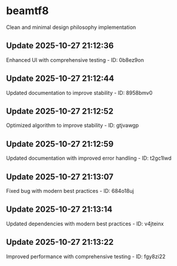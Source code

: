 # beamtf8
Clean and minimal design philosophy implementation

## Update 2025-10-27 21:12:36
Enhanced UI with comprehensive testing - ID: 0b8ez9on


## Update 2025-10-27 21:12:44
Updated documentation to improve stability - ID: 8958bmv0


## Update 2025-10-27 21:12:52
Optimized algorithm to improve stability - ID: gtjvawgp


## Update 2025-10-27 21:12:59
Updated documentation with improved error handling - ID: t2gc1lwd


## Update 2025-10-27 21:13:07
Fixed bug with modern best practices - ID: 684o18uj


## Update 2025-10-27 21:13:14
Updated dependencies with modern best practices - ID: v4jteinx


## Update 2025-10-27 21:13:22
Improved performance with comprehensive testing - ID: fgy8zi22

